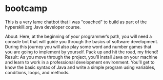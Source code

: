 # bootcamp
This is a very lame chatbot that I was "coached" to build as part of the hyperskill.org Java developer course.  

About:
Here, at the beginning of your programmer’s path, you will need a console bot that will guide you through the basics of software development. During this journey you will also play some word and number games that you are going to implement by yourself. Pack up and hit the road, my friend!
Result:
As you move through the project, you’ll install Java on your machine and learn to work in a professional development environment. You’ll get to know the basic syntax of Java and write a simple program using variables, conditions, loops, and methods.
